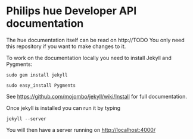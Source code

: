 Philips hue Developer API documentation
===

The hue documentation itself can be read on http://TODO
You only need this repository if you want to make changes to it.

To work on the documentation locally you need to install Jekyll and Pygments:

    sudo gem install jekyll

    sudo easy_install Pygments

See https://github.com/mojombo/jekyll/wiki/Install for full documentation.

Once jekyll is installed you can run it by typing

    jekyll --server

You will then have a server running on [http://localhost:4000/](http://localhost:4000/)
